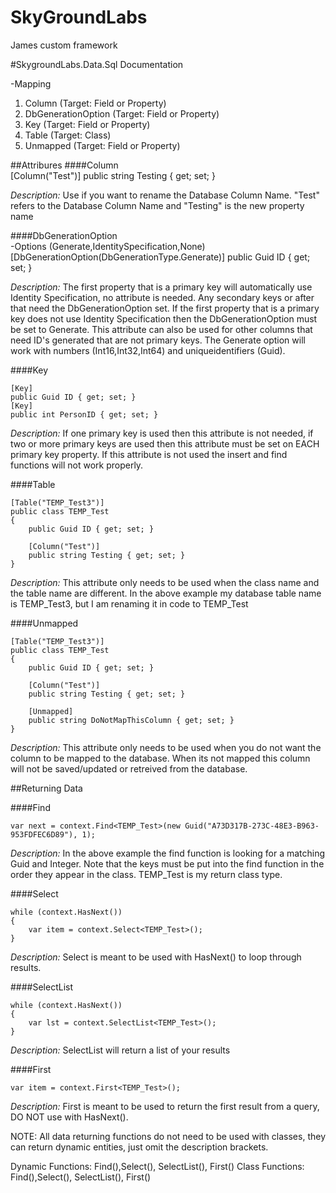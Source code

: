 SkyGroundLabs
=============

James custom framework

#SkygroundLabs.Data.Sql Documentation

-Mapping <br/>
1. Column (Target: Field or Property)<br/>
2. DbGenerationOption (Target: Field or Property)<br/>
3. Key (Target: Field or Property)<br/>
4. Table (Target: Class)<br/>
5. Unmapped (Target: Field or Property)<br/>

##Attribures
####Column<br/>
     [Column("Test")]
     public string Testing { get; set; }

<i>Description:</i>  Use if you want to rename the Database Column Name.  "Test" refers to the Database Column Name and "Testing" is the new property name

####DbGenerationOption<br/>
-Options (Generate,IdentitySpecification,None)<br/>
    [DbGenerationOption(DbGenerationType.Generate)]
    public Guid ID { get; set; }

<i>Description:</i>  The first property that is a primary key will automatically use Identity Specification, no attribute is needed.  Any secondary keys or after that need the DbGenerationOption set.  If the first property that is a primary key does not use Identity Specification then the DbGenerationOption must be set to Generate.  This attribute can also be used for other columns that need ID's generated that are not primary keys.  The Generate option will work with numbers (Int16,Int32,Int64) and uniqueidentifiers (Guid).

####Key<br/>

    [Key]
    public Guid ID { get; set; }
    [Key]
    public int PersonID { get; set; }
	
<i>Description:</i>  If one primary key is used then this attribute is not needed, if two or more primary keys are used then this attribute must be set on EACH primary key property.  If this attribute is not used the insert and find functions will not work properly.
	
####Table <br/>

    [Table("TEMP_Test3")]
    public class TEMP_Test
    {
        public Guid ID { get; set; }
        
        [Column("Test")]
        public string Testing { get; set; }
    }

<i>Description:</i>  This attribute only needs to be used when the class name and the table name are different.  In the above example my database table name is TEMP_Test3, but I am renaming it in code to TEMP_Test

####Unmapped <br/>

    [Table("TEMP_Test3")]
    public class TEMP_Test
    {
        public Guid ID { get; set; }
        
        [Column("Test")]
        public string Testing { get; set; }
       
        [Unmapped]
        public string DoNotMapThisColumn { get; set; }
    }

<i>Description:</i>  This attribute only needs to be used when you do not want the column to be mapped to the database.  When its not mapped this column will not be saved/updated or retreived from the database.

##Returning Data <br/>

####Find<br/>

    var next = context.Find<TEMP_Test>(new Guid("A73D317B-273C-48E3-B963-953FDFEC6D89"), 1);
    
<i>Description:</i>  In the above example the find function is looking for a matching Guid and Integer.  Note that the keys must be put into the find function in the order they appear in the class.  TEMP_Test is my return class type.

####Select<br/>

    while (context.HasNext())
    {
        var item = context.Select<TEMP_Test>();
    }
    
<i>Description:</i>  Select is meant to be used with HasNext() to loop through results.

####SelectList<br/>

    while (context.HasNext())
    {
        var lst = context.SelectList<TEMP_Test>();
    }
    
<i>Description:</i>  SelectList will return a list of your results

####First<br/>

    var item = context.First<TEMP_Test>();
    
<i>Description:</i>  First is meant to be used to return the first result from a query, DO NOT use with HasNext().

NOTE:  All data returning functions do not need to be used with classes, they can return dynamic entities, just omit the description brackets.  

Dynamic Functions: Find(),Select(), SelectList(), First()
Class Functions: Find<MyClass>(),Select<MyClass>(), SelectList<MyClass>(), First<MyClass>()
